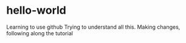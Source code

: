 # hello-world
Learning to use github
Trying to understand all this. 
Making changes, following along the tutorial
